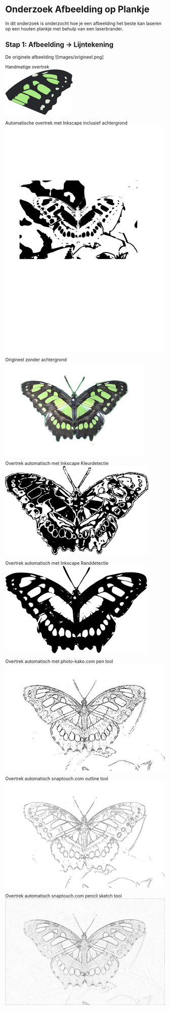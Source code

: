 # Onderzoek Afbeelding op Plankje

In dit onderzoek is onderzocht hoe je een afbeelding het beste kan laseren op een houten plankje met behulp van een laserbrander. 

## Stap 1: Afbeelding -> Lijntekening

De originele afbeelding
![images/origineel.png]

Handmatige overtrek  
![images/overtrek-handmatig-inkscape.png](images/overtrek-handmatig-inkscape.png)

Automatische overtrek met Inkscape inclusief achtergrond  
![images/overtrek-automatisch-inkscape-incbackground.svg](images/overtrek-automatisch-inkscape-incbackground.svg)

Origineel zonder achtergrond  
![images/transparant.png](images/transparant.png)

Overtrek automatisch met Inkscape Kleurdetectie  
![images/overtrek-automatisch-inkscape-colordetection.png](images/overtrek-automatisch-inkscape-colordetection.png)

Overtrek automatisch met Inkscape Randdetectie  
![images/overtrek-automatisch-inkscape-randdetectie.png](images/overtrek-automatisch-inkscape-randdetectie.png)

Overtrek automatisch met photo-kako.com pen tool  
![images/overtrek-automatisch-photo-kako.com-pen.jpg](images/overtrek-automatisch-photo-kako.com-pen.jpg)

Overtrek automatisch snaptouch.com outline tool  
![images/overtrek-automatisch-snapstouch.com-outline.jpg](images/overtrek-automatisch-snapstouch.com-outline.jpg)

Overtrek automatisch snaptouch.com pencil sketch tool  
![images/overtrek-automatisch-snapstouch.com-pencilsketch.jpg](images/overtrek-automatisch-snapstouch.com-pencilsketch.jpg)

